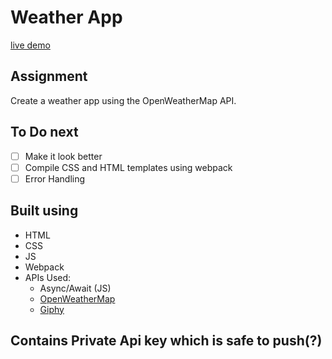 # Weather App 

 [live demo](https://frustratedproton.github.io/Weather-App/)

## Assignment
Create a weather app using the OpenWeatherMap API.


## To Do next
- [ ] Make it look better
- [ ] Compile CSS and HTML templates using webpack
- [ ] Error Handling

## Built using
* HTML
* CSS
* JS
* Webpack
* APIs Used:
  * Async/Await (JS)
  * [OpenWeatherMap](https://openweathermap.org/)
  * [Giphy](https://developers.giphy.com/)

## Contains Private Api key which is safe to push(?)